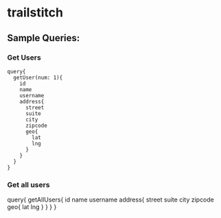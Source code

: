 # trailstitch

## Sample Queries:

### Get Users
```
query{
  getUser(num: 1){
    id
    name
    username
    address{
      street
      suite
      city
      zipcode
      geo{
        lat
        lng
      }
    }
  }
}
```

### Get all users
query{
  getAllUsers{
    id
    name
    username
    address{
      street
      suite
      city
      zipcode
      geo{
        lat
        lng
      }
    }
  }
}